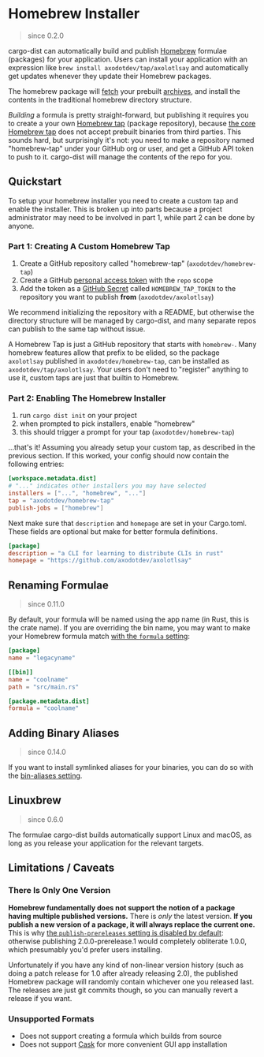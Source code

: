 # Homebrew Installer

> since 0.2.0

cargo-dist can automatically build and publish [Homebrew](https://brew.sh) formulae (packages) for your application. Users can install your application with an expression like `brew install axodotdev/tap/axolotlsay` and automatically get updates whenever they update their Homebrew packages.

The homebrew package will [fetch](../reference/artifact-url.md) your prebuilt [archives](../artifacts/archives.md), and install the contents in the traditional homebrew directory structure.

*Building* a formula is pretty straight-forward, but publishing it requires you to create a your own [Homebrew tap](https://docs.brew.sh/Taps) (package repository), because [the core Homebrew tap](https://github.com/Homebrew/homebrew-core) does not accept prebuilt binaries from third parties. This sounds hard, but surprisingly it's not: you need to make a repository named "homebrew-tap" under your GitHub org or user, and get a GitHub API token to push to it. cargo-dist will manage the contents of the repo for you.


## Quickstart

To setup your homebrew installer you need to create a custom tap and enable the installer. This is broken up into parts because a project administrator may need to be involved in part 1, while part 2 can be done by anyone.


### Part 1: Creating A Custom Homebrew Tap

1. Create a GitHub repository called "homebrew-tap" (`axodotdev/homebrew-tap`)
2. Create a GitHub [personal access token](https://github.com/settings/tokens/new?scopes=repo) with the `repo` scope
3. Add the token as a [GitHub Secret](https://docs.github.com/en/actions/security-guides/encrypted-secrets) called `HOMEBREW_TAP_TOKEN` to the repository you want to publish **from** (`axodotdev/axolotlsay`)

We recommend initializing the repository with a README, but otherwise the directory structure will be managed by cargo-dist, and many separate repos can publish to the same tap without issue.

A Homebrew Tap is just a GitHub repository that starts with `homebrew-`. Many homebrew features allow that prefix to be elided, so the package `axolotlsay` published in `axodotdev/homebrew-tap`, can be installed as `axodotdev/tap/axolotlsay`. Your users don't need to "register" anything to use it, custom taps are just that builtin to Homebrew.


### Part 2: Enabling The Homebrew Installer

1. run `cargo dist init` on your project
2. when prompted to pick installers, enable "homebrew"
3. this should trigger a prompt for your tap (`axodotdev/homebrew-tap`)

...that's it! Assuming you already setup your custom tap, as described in the previous section. If this worked, your config should now contain the following entries:

```toml
[workspace.metadata.dist]
# "..." indicates other installers you may have selected
installers = ["...", "homebrew", "..."]
tap = "axodotdev/homebrew-tap"
publish-jobs = ["homebrew"]
```

Next make sure that `description` and `homepage` are set in your Cargo.toml. These
fields are optional but make for better formula definitions.

```toml
[package]
description = "a CLI for learning to distribute CLIs in rust"
homepage = "https://github.com/axodotdev/axolotlsay"
```

## Renaming Formulae

> since 0.11.0

By default, your formula will be named using the app name (in Rust, this is the crate
name). If you are overriding the bin name, you may want to make your Homebrew formula
match [with the `formula` setting](../reference/config.md#formula):

```toml
[package]
name = "legacyname"

[[bin]]
name = "coolname"
path = "src/main.rs"

[package.metadata.dist]
formula = "coolname"
```


## Adding Binary Aliases

> since 0.14.0

If you want to install symlinked aliases for your binaries, you can do so with the [bin-aliases setting](../reference/config.md#bin-aliases).


## Linuxbrew

> since 0.6.0

The formulae cargo-dist builds automatically support Linux and macOS, as long as you release your application for the relevant targets.


## Limitations / Caveats

### There Is Only One Version

**Homebrew fundamentally does not support the notion of a package having multiple published versions.** There is *only* the latest version. **If you publish a new version of a package, it will always replace the current one.** This is why [the `publish-prereleases` setting is disabled by default](../reference/config.md#publish-prereleases): otherwise publishing 2.0.0-prerelease.1 would completely obliterate 1.0.0, which presumably you'd prefer users installing.

Unfortunately if you have any kind of non-linear version history (such as doing a patch release for 1.0 after already releasing 2.0), the published Homebrew package will randomly contain whichever one you released last. The releases are just git commits though, so you can manually revert a release if you want.

### Unsupported Formats

* Does not support creating a formula which builds from source
* Does not support [Cask][issue-cask] for more convenient GUI app installation



[issue-cask]: https://github.com/axodotdev/cargo-dist/issues/309
